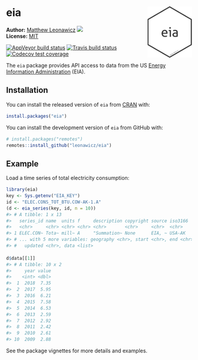 
<!-- README.md is generated from README.Rmd. Please edit that file -->

# eia <img src="man/figures/logo.png" style="margin-left:10px;margin-bottom:5px;" width="120" align="right">

**Author:** [Matthew Leonawicz](https://leonawicz.github.io/blog/)
<a href="https://orcid.org/0000-0001-9452-2771" target="orcid.widget">
<image class="orcid" src="https://members.orcid.org/sites/default/files/vector_iD_icon.svg" height="16"></a>
<br/> **License:** [MIT](https://opensource.org/licenses/MIT)<br/>

[![AppVeyor build
status](https://ci.appveyor.com/api/projects/status/github/leonawicz/eia?branch=master&svg=true)](https://ci.appveyor.com/project/leonawicz/eia)
[![Travis build
status](https://travis-ci.org/leonawicz/eia.svg?branch=master)](https://travis-ci.org/leonawicz/eia)
[![Codecov test
coverage](https://codecov.io/gh/leonawicz/eia/branch/master/graph/badge.svg)](https://codecov.io/gh/leonawicz/eia?branch=master)

The `eia` package provides API access to data from the US [Energy
Information Administration](https://www.eia.gov/) (EIA).

## Installation

You can install the released version of `eia` from
[CRAN](https://CRAN.R-project.org) with:

``` r
install.packages("eia")
```

You can install the development version of `eia` from GitHub with:

``` r
# install.packages("remotes")
remotes::install_github("leonawicz/eia")
```

## Example

Load a time series of total electricity consumption:

``` r
library(eia)
key <- Sys.getenv("EIA_KEY")
id <- "ELEC.CONS_TOT_BTU.COW-AK-1.A"
(d <- eia_series(key, id, n = 10))
#> # A tibble: 1 x 13
#>   series_id name  units f     description copyright source iso3166
#>   <chr>     <chr> <chr> <chr> <chr>       <chr>     <chr>  <chr>  
#> 1 ELEC.CON~ Tota~ mill~ A     "Summation~ None      EIA, ~ USA-AK 
#> # ... with 5 more variables: geography <chr>, start <chr>, end <chr>,
#> #   updated <chr>, data <list>

d$data[[1]]
#> # A tibble: 10 x 2
#>     year value
#>    <int> <dbl>
#>  1  2018  7.35
#>  2  2017  5.95
#>  3  2016  6.21
#>  4  2015  7.58
#>  5  2014  6.53
#>  6  2013  2.59
#>  7  2012  2.92
#>  8  2011  2.42
#>  9  2010  2.61
#> 10  2009  2.88
```

See the package vignettes for more details and examples.
